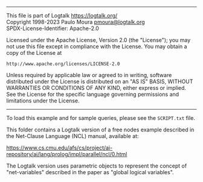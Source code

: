 ________________________________________________________________________

This file is part of Logtalk <https://logtalk.org/>  
Copyright 1998-2023 Paulo Moura <pmoura@logtalk.org>  
SPDX-License-Identifier: Apache-2.0

Licensed under the Apache License, Version 2.0 (the "License");
you may not use this file except in compliance with the License.
You may obtain a copy of the License at

    http://www.apache.org/licenses/LICENSE-2.0

Unless required by applicable law or agreed to in writing, software
distributed under the License is distributed on an "AS IS" BASIS,
WITHOUT WARRANTIES OR CONDITIONS OF ANY KIND, either express or implied.
See the License for the specific language governing permissions and
limitations under the License.
________________________________________________________________________


To load this example and for sample queries, please see the `SCRIPT.txt`
file.

This folder contains a Logtalk version of a free nodes example described
in the Net-Clause Language (NCL) manual, available at:

https://www.cs.cmu.edu/afs/cs/project/ai-repository/ai/lang/prolog/impl/parallel/ncl/0.html

The Logtalk version uses parametric objects to represent the concept of
"net-variables" described in the paper as "global logical variables".
